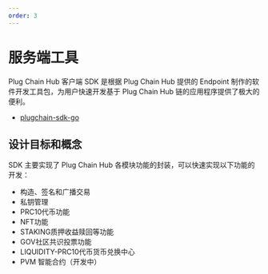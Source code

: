```yaml
---
order: 3
---
```



# 服务端工具

Plug Chain Hub 客户端 SDK 是根据 Plug Chain Hub 提供的 Endpoint 制作的软件开发工具包，为用户快速开发基于 Plug Chain Hub 链的应用程序提供了极大的便利。

- [plugchain-sdk-go](https://github.com/oracleNetworkProtocol/plugchain-sdk-go)
<!-- - [Java 开发中]() -->
<!-- - [Python 开发中]() -->

## 设计目标和概念

SDK 主要实现了 Plug Chain Hub 各模块功能的封装，可以快速实现以下功能的开发：

- 构造、签名和广播交易
- 私钥管理
- PRC10代币功能
- NFT功能
- STAKING质押收益赎回等功能
- GOV社区共识投票功能
- LIQUIDITY-PRC10代币货币兑换中心
- PVM 智能合约（开发中）
